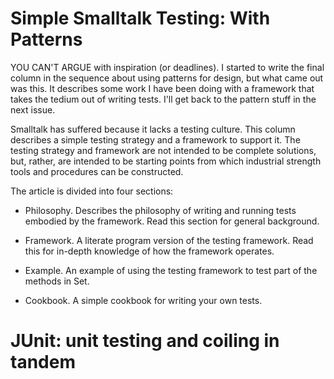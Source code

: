 
# Simple Smalltalk Testing: With Patterns

YOU CAN'T ARGUE with inspiration (or deadlines). I started to write the final column in the sequence about using patterns for design, but what came out was this. It describes some work I have been doing with a framework that takes the tedium out of writing tests. I'll get back to the pattern stuff in the next issue.

Smalltalk has suffered because it lacks a testing culture. This column describes a simple testing strategy and a framework to support it. The testing strategy and framework are not intended to be complete solutions, but, rather, are intended to be starting points from which industrial strength tools and procedures can be constructed.

The article is divided into four sections:

- Philosophy. Describes the philosophy of writing and running tests embodied by the framework. Read this section for general background.

- Framework. A literate program version of the testing framework. Read this for in-depth knowledge of how the framework operates.

- Example. An example of using the testing framework to test part of the methods in Set.

- Cookbook. A simple cookbook for writing your own tests.

# JUnit: unit testing and coiling in tandem


